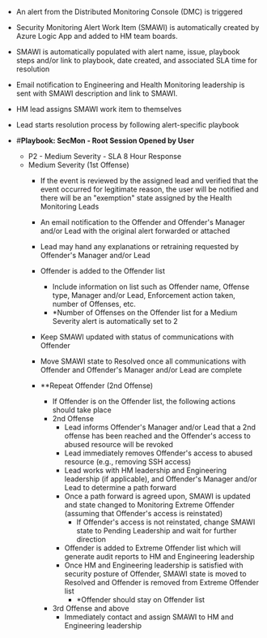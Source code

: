 - An alert from the Distributed Monitoring Console (DMC) is triggered
-  Security Monitoring Alert Work Item (SMAWI) is automatically created by Azure Logic App and added to HM team boards.
  - SMAWI is automatically populated with alert name, issue, playbook steps and/or link to playbook, date created, and associated SLA time for resolution
- Email notification to Engineering and Health Monitoring leadership is sent with SMAWI description and link to SMAWI.
- HM lead assigns SMAWI work item to themselves
- Lead starts resolution process by following alert-specific playbook
- #**Playbook: SecMon - Root Session Opened by User** 
 
  - P2 - Medium Severity - SLA 8 Hour Response 
   - Medium Severity (1st Offense)
      - If the event is reviewed by the assigned lead and verified that the event occurred for legitimate reason, the user will be notified and there will be an &quot;exemption&quot; state assigned by the Health Monitoring Leads

      - An email notification to the Offender and Offender&#39;s Manager and/or Lead with the original alert forwarded or attached
      - Lead may hand any explanations or retraining requested by Offender&#39;s Manager and/or Lead 
      - Offender is added to the Offender list
        - Include information on list such as Offender name, Offense type, Manager and/or Lead, Enforcement action taken, number of Offenses, etc.
        - \*Number of Offenses on the Offender list for a Medium Severity alert is automatically set to 2
      - Keep SMAWI updated with status of communications with Offender
      - Move SMAWI state to Resolved once all communications with Offender and Offender&#39;s Manager and/or Lead are complete
      - \*\*Repeat Offender (2nd Offense)
        - If Offender is on the Offender list, the following actions should take place
        - 2nd Offense
          - Lead informs Offender&#39;s Manager and/or Lead that a 2nd offense has been reached and the Offender&#39;s access to abused resource will be revoked
          - Lead immediately removes Offender&#39;s access to abused resource (e.g., removing SSH access)
          - Lead works with HM leadership and  Engineering leadership (if applicable), and Offender&#39;s Manager and/or Lead to determine a path forward
          - Once a path forward is agreed upon, SMAWI is updated and state changed to Monitoring Extreme Offender (assuming that Offender&#39;s access is reinstated)
            - If Offender&#39;s access is not reinstated, change SMAWI state to Pending Leadership and wait for further direction
          - Offender is added to Extreme Offender list which will generate audit reports to HM and Engineering leadership
          - Once HM and Engineering leadership is satisfied with security posture of Offender, SMAWI state is moved to Resolved and Offender is removed from Extreme Offender list
            - \*Offender should stay on Offender list
        - 3rd Offense and above
          - Immediately contact and assign SMAWI to HM and Engineering leadership